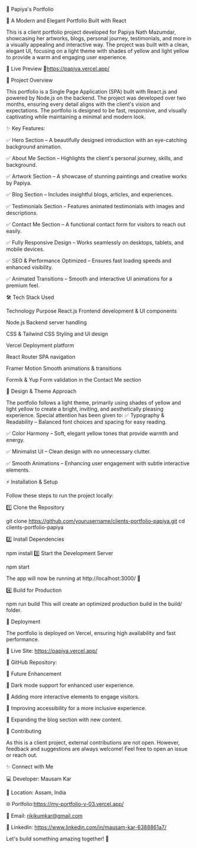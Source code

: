 📂 Papiya's Portfolio

🌟 A Modern and Elegant Portfolio Built with React

This is a client portfolio project developed for Papiya Nath Mazumdar, showcasing her artworks, blogs, personal journey, testimonials, and more in a visually appealing and interactive way. The project was built with a clean, elegant UI, focusing on a light theme with shades of yellow and light yellow to provide a warm and engaging user experience.

🚀 Live Preview
🔗https://papiya.vercel.app/

🎯 Project Overview

This portfolio is a Single Page Application (SPA) built with React.js and powered by Node.js on the backend. The project was developed over two months, ensuring every detail aligns with the client's vision and expectations. The portfolio is designed to be fast, responsive, and visually captivating while maintaining a minimal and modern look.

✨ Key Features:

✅ Hero Section – A beautifully designed introduction with an eye-catching background animation.

✅ About Me Section – Highlights the client's personal journey, skills, and background.

✅ Artwork Section – A showcase of stunning paintings and creative works by Papiya.

✅ Blog Section – Includes insightful blogs, articles, and experiences.

✅ Testimonials Section – Features animated testimonials with images and descriptions.

✅ Contact Me Section – A functional contact form for visitors to reach out easily.

✅ Fully Responsive Design – Works seamlessly on desktops, tablets, and mobile devices.

✅ SEO & Performance Optimized – Ensures fast loading speeds and enhanced visibility.

✅ Animated Transitions – Smooth and interactive UI animations for a premium feel.

🛠️ Tech Stack Used

Technology	Purpose
React.js	Frontend development & UI components

Node.js	Backend server handling

CSS & Tailwind CSS	Styling and UI design

Vercel	Deployment platform

React Router	SPA navigation

Framer Motion	Smooth animations & transitions

Formik & Yup	Form validation in the Contact Me section

🎨 Design & Theme Approach

The portfolio follows a light theme, primarily using shades of yellow and light yellow to create a bright, inviting, and aesthetically pleasing experience. Special attention has been given to:
✅ Typography & Readability – Balanced font choices and spacing for easy reading.

✅ Color Harmony – Soft, elegant yellow tones that provide warmth and energy.

✅ Minimalist UI – Clean design with no unnecessary clutter.

✅ Smooth Animations – Enhancing user engagement with subtle interactive elements.

⚡ Installation & Setup

Follow these steps to run the project locally:

1️⃣ Clone the Repository

git clone https://github.com/yourusername/clients-portfolio-papiya.git
cd clients-portfolio-papiya

2️⃣ Install Dependencies

npm install
3️⃣ Start the Development Server

npm start

The app will now be running at http://localhost:3000/ 🚀

4️⃣ Build for Production

npm run build
This will create an optimized production build in the build/ folder.



🔗 Deployment

The portfolio is deployed on Vercel, ensuring high availability and fast performance.

🔗 Live Site: https://papiya.vercel.app/

🔗 GitHub Repository: 

📌 Future Enhancement

🔹 Dark mode support for enhanced user experience.

🔹 Adding more interactive elements to engage visitors.

🔹 Improving accessibility for a more inclusive experience.

🔹 Expanding the blog section with new content.

🤝 Contributing

As this is a client project, external contributions are not open. However, feedback and suggestions are always welcome! Feel free to open an issue or reach out.



✨ Connect with Me

💻 Developer: Mausam Kar

📍 Location: Assam, India

🌐 Portfolio:https://my-portfolio-v-03.vercel.app/

📧 Email: rikikumkar@gmail.com

📜 LinkedIn: https://www.linkedin.com/in/mausam-kar-6388861a7/

Let's build something amazing together! 🚀
